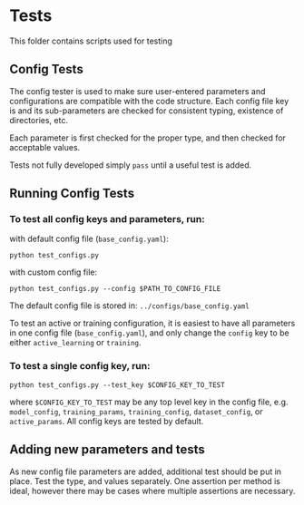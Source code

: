 # Tests

This folder contains scripts used for testing

## Config Tests
The config tester is used to make sure user-entered parameters and configurations are compatible with the code structure. Each config file key is and its sub-parameters are checked for consistent typing, existence of directories, etc. 

Each parameter is first checked for the proper type, and then checked for acceptable values. 

Tests not fully developed simply `pass` until a useful test is added.

## Running Config Tests
### To test all config keys and parameters, run:

with default config file (`base_config.yaml`):

`python test_configs.py`

with custom config file:

`python test_configs.py --config $PATH_TO_CONFIG_FILE`

The default config file is stored in: `../configs/base_config.yaml`

To test an active or training configuration, it is easiest to have all parameters in one config file (`base_config.yaml`), and only change the `config` key to be either `active_learning` or `training`. 

### To test a single config key, run:
`python test_configs.py --test_key $CONFIG_KEY_TO_TEST`

where `$CONFIG_KEY_TO_TEST` may be any top level key in the config file, e.g. `model_config`, `training_params`, `training_config`, `dataset_config`, or `active_params`. All config keys are tested by default. 

## Adding new parameters and tests
As new config file parameters are added, additional test should be put in place. Test the type, and values separately. One assertion per method is ideal, however there may be cases where multiple assertions are necessary. 
